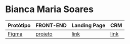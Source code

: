 # Bianca Maria Soares

Protótipo | FRONT-END | Landing Page | CRM
----------|-----------|--------------|-----
[Figma][link1] | [projeto][link2] | [link][link3] | [link][link3] 


[link1]: https://www.figma.com/file/p5E5rmJ8GZ1NqvnPEXwYbR/acme-filmes?type=design&node-id=0-1&mode=design&t=PUGnAwNt404Fh7Rp-0
[link2]: https://github.com/biancaasoares/frontAcmeFilmes
[link3]: https://github.com/biancaasoares/frontAcmeFilmes/
